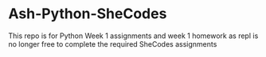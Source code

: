 # Ash-Python-SheCodes

This repo is for Python Week 1 assignments and week 1 homework as repl is no longer free to complete the required SheCodes assignments 
